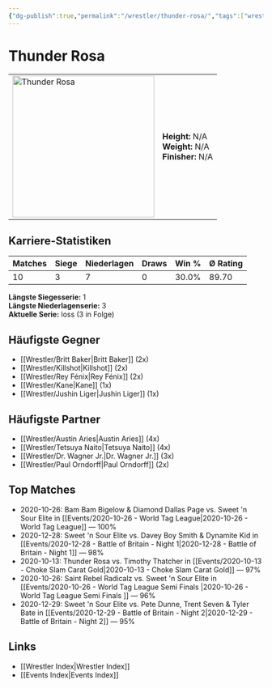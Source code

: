 ```yaml
---
{"dg-publish":true,"permalink":"/wrestler/thunder-rosa/","tags":["wrestler"],"noteIcon":"","created":"2025-08-11T09:33:21.522+02:00"}
---
```



# Thunder Rosa

<table>
<tr>
<td><img src="Thunder Rosa.png" width="280" alt="Thunder Rosa"></td>
<td>
<b>Height:</b> N/A<br>
<b>Weight:</b> N/A<br>
<b>Finisher:</b> N/A<br>
</td>
</tr>
</table>

## Karriere-Statistiken

| Matches | Siege | Niederlagen | Draws | Win % | Ø Rating |
|---------|-------|-------------|-------|-------|-----------|
| 10 | 3 | 7 | 0 | 30.0% | 89.70 |

**Längste Siegesserie:** 1<br>**Längste Niederlagenserie:** 3<br>**Aktuelle Serie:** loss (3 in Folge)


## Häufigste Gegner
- [[Wrestler/Britt Baker\|Britt Baker]] (2x)
- [[Wrestler/Killshot\|Killshot]] (2x)
- [[Wrestler/Rey Fénix\|Rey Fénix]] (2x)
- [[Wrestler/Kane\|Kane]] (1x)
- [[Wrestler/Jushin Liger\|Jushin Liger]] (1x)

## Häufigste Partner
- [[Wrestler/Austin Aries\|Austin Aries]] (4x)
- [[Wrestler/Tetsuya Naito\|Tetsuya Naito]] (4x)
- [[Wrestler/Dr. Wagner Jr.\|Dr. Wagner Jr.]] (3x)
- [[Wrestler/Paul Orndorff\|Paul Orndorff]] (2x)

## Top Matches
- 2020-10-26: Bam Bam Bigelow & Diamond Dallas Page vs. Sweet 'n Sour Elite in [[Events/2020-10-26 - World Tag League\|2020-10-26 - World Tag League]] — 100%
- 2020-12-28: Sweet 'n Sour Elite vs. Davey Boy Smith & Dynamite Kid in [[Events/2020-12-28 - Battle of Britain - Night 1\|2020-12-28 - Battle of Britain - Night 1]] — 98%
- 2020-10-13: Thunder Rosa vs. Timothy Thatcher in [[Events/2020-10-13 - Choke Slam Carat Gold\|2020-10-13 - Choke Slam Carat Gold]] — 97%
- 2020-10-26: Saint Rebel Radicalz vs. Sweet 'n Sour Elite in [[Events/2020-10-26 - World Tag League Semi Finals \|2020-10-26 - World Tag League Semi Finals ]] — 96%
- 2020-12-29: Sweet 'n Sour Elite vs. Pete Dunne, Trent Seven & Tyler Bate in [[Events/2020-12-29 - Battle of Britain - Night 2\|2020-12-29 - Battle of Britain - Night 2]] — 95%

## Links
- [[Wrestler Index\|Wrestler Index]]
- [[Events Index\|Events Index]]

